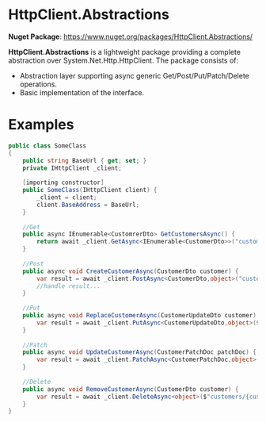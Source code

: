 # HttpClient.Abstractions


**Nuget Package**: https://www.nuget.org/packages/HttpClient.Abstractions/

**HttpClient.Abstractions** is a lightweight package providing a complete abstraction over System.Net.Http.HttpClient. The package consists of: 

  - Abstraction layer supporting async generic Get/Post/Put/Patch/Delete operations.
  - Basic implementation of the interface.

# Examples

```csharp
public class SomeClass
{
    public string BaseUrl { get; set; }
    private IHttpClient _client;
    
    [importing constructor]
    public SomeClass(IHttpClient client) {
        _client = client;
        client.BaseAddress = BaseUrl;
    }
    
    //Get   
    public async IEnumerable<CustomrerDto> GetCustomersAsync() {
        return await _client.GetAsync<IEnumerable<CustomerDto>>("customers");
    }
	
	//Post
    public async void CreateCustomerAsync(CustomerDto customer) {
        var result = await _client.PostAsync<CustomerDto,object>("customers",customer);
        //handle result...
    }
    
    //Put
    public async void ReplaceCustomerAsync(CustomerUpdateDto customer) {
        var result = await _client.PutAsync<CustomerUpdateDto,object>($"customers/{customer.id}",customer);
    }
    
    //Patch
	public async void UpdateCustomerAsync(CustomerPatchDoc patchDoc) {
        var result = await _client.PatchAsync<CustomerPatchDoc,object>($"customers/{patchDoc.id}", patchDoc);
    }
    
    //Delete
    public async void RemoveCustomerAsync(CustomerDto customer) {
        var result = await _client.DeleteAsync<object>($"customers/{customer.id}");
    }
}
```